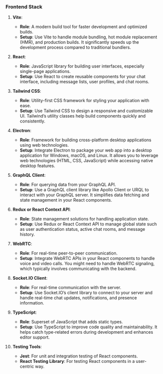 ### Frontend Stack

1. **Vite**:
   - **Role**: A modern build tool for faster development and optimized builds.
   - **Setup**: Use Vite to handle module bundling, hot module replacement (HMR), and production builds. It significantly speeds up the development process compared to traditional bundlers.

2. **React**:
   - **Role**: JavaScript library for building user interfaces, especially single-page applications.
   - **Setup**: Use React to create reusable components for your chat interface, including message lists, user profiles, and chat rooms.

3. **Tailwind CSS**:
   - **Role**: Utility-first CSS framework for styling your application with ease.
   - **Setup**: Use Tailwind CSS to design a responsive and customizable UI. Tailwind’s utility classes help build components quickly and consistently.

4. **Electron**:
   - **Role**: Framework for building cross-platform desktop applications using web technologies.
   - **Setup**: Integrate Electron to package your web app into a desktop application for Windows, macOS, and Linux. It allows you to leverage web technologies (HTML, CSS, JavaScript) while accessing native desktop features.

5. **GraphQL Client**:
   - **Role**: For querying data from your GraphQL API.
   - **Setup**: Use a GraphQL client library like Apollo Client or URQL to interact with your GraphQL server. It simplifies data fetching and state management in your React components.

6. **Redux or React Context API**:
   - **Role**: State management solutions for handling application state.
   - **Setup**: Use Redux or React Context API to manage global state such as user authentication status, active chat rooms, and message history.

7. **WebRTC**:
   - **Role**: For real-time peer-to-peer communication.
   - **Setup**: Integrate WebRTC APIs in your React components to handle voice and video calls. You might need to handle WebRTC signaling, which typically involves communicating with the backend.

8. **Socket.IO Client**:
   - **Role**: For real-time communication with the server.
   - **Setup**: Use Socket.IO’s client library to connect to your server and handle real-time chat updates, notifications, and presence information.

9. **TypeScript**:
   - **Role**: Superset of JavaScript that adds static types.
   - **Setup**: Use TypeScript to improve code quality and maintainability. It helps catch type-related errors during development and enhances editor support.

10. **Testing Tools**:
    - **Jest**: For unit and integration testing of React components.
    - **React Testing Library**: For testing React components in a user-centric way.
